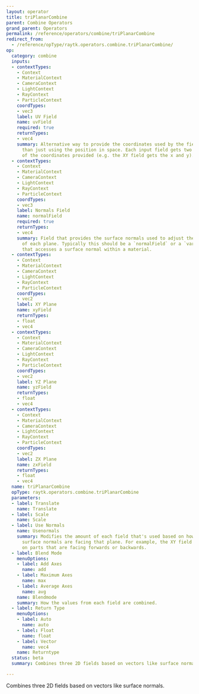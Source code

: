 ```yaml
---
layout: operator
title: triPlanarCombine
parent: Combine Operators
grand_parent: Operators
permalink: /reference/operators/combine/triPlanarCombine
redirect_from:
  - /reference/opType/raytk.operators.combine.triPlanarCombine/
op:
  category: combine
  inputs:
  - contextTypes:
    - Context
    - MaterialContext
    - CameraContext
    - LightContext
    - RayContext
    - ParticleContext
    coordTypes:
    - vec3
    label: UV Field
    name: uvField
    required: true
    returnTypes:
    - vec4
    summary: Alternative way to provide the coordinates used by the fields rather
      than just using the position in space. Each input field gets two of the axes
      of the coordinates provided (e.g. the XY field gets the x and y).
  - contextTypes:
    - Context
    - MaterialContext
    - CameraContext
    - LightContext
    - RayContext
    - ParticleContext
    coordTypes:
    - vec3
    label: Normals Field
    name: normalField
    required: true
    returnTypes:
    - vec4
    summary: Field that provides the surface normals used to adjust the influence
      of each plane. Typically this should be a `normalField` or a `variableReference`
      that accesses a surface normal within a material.
  - contextTypes:
    - Context
    - MaterialContext
    - CameraContext
    - LightContext
    - RayContext
    - ParticleContext
    coordTypes:
    - vec2
    label: XY Plane
    name: xyField
    returnTypes:
    - float
    - vec4
  - contextTypes:
    - Context
    - MaterialContext
    - CameraContext
    - LightContext
    - RayContext
    - ParticleContext
    coordTypes:
    - vec2
    label: YZ Plane
    name: yzField
    returnTypes:
    - float
    - vec4
  - contextTypes:
    - Context
    - MaterialContext
    - CameraContext
    - LightContext
    - RayContext
    - ParticleContext
    coordTypes:
    - vec2
    label: ZX Plane
    name: zxField
    returnTypes:
    - float
    - vec4
  name: triPlanarCombine
  opType: raytk.operators.combine.triPlanarCombine
  parameters:
  - label: Translate
    name: Translate
  - label: Scale
    name: Scale
  - label: Use Normals
    name: Usenormals
    summary: Modifies the amount of each field that's used based on how directly the
      surface normals are facing that plane. For example, the XY field is used most
      on parts that are facing forwards or backwards.
  - label: Blend Mode
    menuOptions:
    - label: Add Axes
      name: add
    - label: Maximum Axes
      name: max
    - label: Average Axes
      name: avg
    name: Blendmode
    summary: How the values from each field are combined.
  - label: Return Type
    menuOptions:
    - label: Auto
      name: auto
    - label: Float
      name: float
    - label: Vector
      name: vec4
    name: Returntype
  status: beta
  summary: Combines three 2D fields based on vectors like surface normals.

---
```



Combines three 2D fields based on vectors like surface normals.